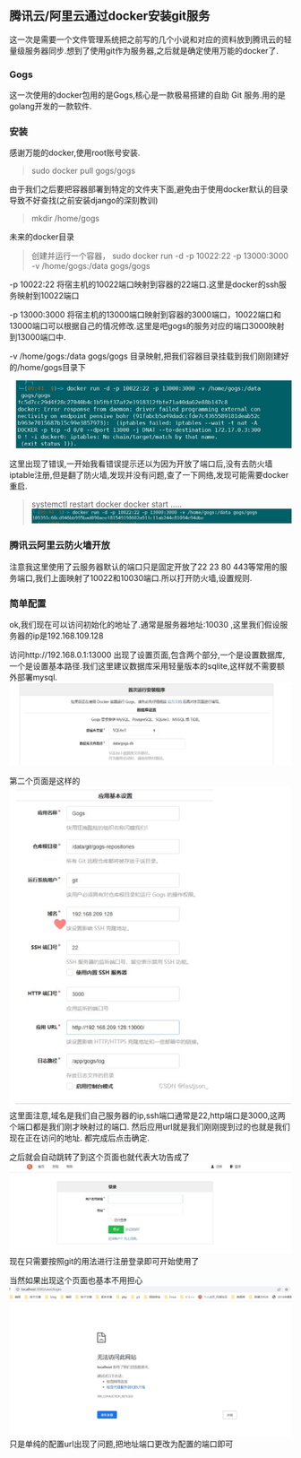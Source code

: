 ## 腾讯云/阿里云通过docker安装git服务

这一次是需要一个文件管理系统把之前写的几个小说和对应的资料放到腾讯云的轻量级服务器同步.想到了使用git作为服务器,之后就是确定使用万能的docker了.

### Gogs
这一次使用的docker包用的是Gogs,核心是一款极易搭建的自助 Git 服务.用的是golang开发的一款软件.

### 安装
感谢万能的docker,使用root账号安装.
>sudo docker pull gogs/gogs

由于我们之后要把容器部署到特定的文件夹下面,避免由于使用docker默认的目录导致不好查找(之前安装django的深刻教训)

>mkdir  /home/gogs

未来的docker目录

>创建并运行一个容器，
sudo docker run -d -p 10022:22 -p 13000:3000 -v /home/gogs:/data gogs/gogs

-p 10022:22 将宿主机的10022端口映射到容器的22端口.这里是docker的ssh服务映射到10022端口

-p 13000:3000 将宿主机的13000端口映射到容器的3000端口，10022端口和13000端口可以根据自己的情况修改.这里是吧gogs的服务对应的端口3000映射到13000端口中.

-v /home/gogs:/data gogs/gogs 目录映射,把我们容器目录挂载到我们刚刚建好的/home/gogs目录下

![错误](/2022-5/docker/docker-2.jpg)

这里出现了错误,一开始我看错误提示还以为因为开放了端口后,没有去防火墙iptable注册,但是翻了防火墙,发现并没有问题,查了一下网络,发现可能需要docker重启.
>systemctl restart docker
docker start .....
![重启](/2022-5/docker/docker2.jpg)


### 腾讯云阿里云防火墙开放
注意我这里使用了云服务器默认的端口只是固定开放了22 23 80 443等常用的服务端口,我们上面映射了10022和10030端口.所以打开防火墙,设置规则.


### 简单配置
ok,我们现在可以访问初始化的地址了.通常是服务器地址:10030 ,这里我们假设服务器的ip是192.168.109.128


访问http://192.168.0.1:13000
出现了设置页面,包含两个部分,一个是设置数据库,一个是设置基本路径.我们这里建议数据库采用轻量版本的sqlite,这样就不需要额外部署mysql.
![](/2022-5/docker/docker3.jpg)

第二个页面是这样的
![](/2022-5/docker/docker5.jpg)
这里面注意,域名是我们自己服务器的ip,ssh端口通常是22,http端口是3000,这两个端口都是我们刚才映射过的端口.
然后应用url就是我们刚刚提到过的也就是我们现在正在访问的地址.
都完成后点击确定.

之后就会自动跳转了到这个页面也就代表大功告成了
![](/2022-5/docker/docker6.jpg)
现在只需要按照git的用法进行注册登录即可开始使用了

当然如果出现这个页面也基本不用担心
![](/2022-5/docker/docker4.jpg)
只是单纯的配置url出现了问题,把地址端口更改为配置的端口即可
